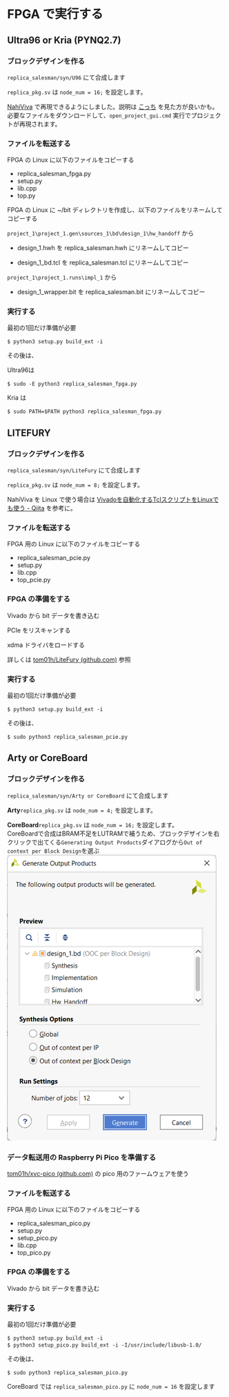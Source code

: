 # FPGA で実行する

## Ultra96 or Kria (PYNQ2.7)

### ブロックデザインを作る

`replica_salesman/syn/U96` にて合成します

`replica_pkg.sv` は `node_num = 16;` を設定します。

[NahiViva](https://github.com/tokuden/NahiViva) で再現できるようにしました。説明は [こっち](http://nahitafu.cocolog-nifty.com/nahitafu/2019/05/post-2cfa5c.html) を見た方が良いかも。  
必要なファイルをダウンロードして、`open_project_gui.cmd` 実行でプロジェクトが再現されます。

### ファイルを転送する

FPGA の Linux に以下のファイルをコピーする

- replica_salesman_fpga.py
- setup.py
- lib.cpp
- top.py

FPGA の Linux に ~/bit ディレクトリを作成し、以下のファイルをリネームしてコピーする

`project_1\project_1.gen\sources_1\bd\design_1\hw_handoff` から

- design_1.hwh を replica_salesman.hwh にリネームしてコピー

- design_1_bd.tcl を replica_salesman.tcl にリネームしてコピー

`project_1\project_1.runs\impl_1` から

- design_1_wrapper.bit を replica_salesman.bit にリネームしてコピー

### 実行する

最初の1回だけ準備が必要

```
$ python3 setup.py build_ext -i
```

その後は、

Ultra96は

```
$ sudo -E python3 replica_salesman_fpga.py
```

Kria は

```
$ sudo PATH=$PATH python3 replica_salesman_fpga.py
```

## LITEFURY

### ブロックデザインを作る

`replica_salesman/syn/LiteFury` にて合成します

`replica_pkg.sv` は `node_num = 8;` を設定します。

NahiViva を Linux で使う場合は [Vivadoを自動化するTclスクリプトをLinuxでも使う - Qiita](https://qiita.com/nahitafu/items/818569ba72ab1c39def3) を参考に。

### ファイルを転送する

FPGA 用の Linux に以下のファイルをコピーする

- replica_salesman_pcie.py
- setup.py
- lib.cpp
- top_pcie.py

### FPGA の準備をする

Vivado から bit データを書き込む

PCIe をリスキャンする

xdma ドライバをロードする

詳しくは [tom01h/LiteFury (github.com)](https://github.com/tom01h/LiteFury) 参照

### 実行する

最初の1回だけ準備が必要

```
$ python3 setup.py build_ext -i
```

その後は、

```
$ sudo python3 replica_salesman_pcie.py
```

## Arty or CoreBoard

### ブロックデザインを作る

`replica_salesman/syn/Arty or CoreBoard` にて合成します

**Arty**`replica_pkg.sv` は `node_num = 4;` を設定します。

**CoreBoard**`replica_pkg.sv` は `node_num = 16;` を設定します。  
CoreBoardで合成はBRAM不足をLUTRAMで補うため、ブロックデザインを右クリックで出てくる`Generating Output Products`ダイアログから`Out of context per Block Design`を選ぶ  
![](GeneratingOutputProducts.png)

### データ転送用の Raspberry Pi Pico を準備する

[tom01h/xvc-pico (github.com)](https://github.com/tom01h/xvc-pico) の pico 用のファームウェアを使う

### ファイルを転送する

FPGA 用の Linux に以下のファイルをコピーする

- replica_salesman_pico.py
- setup.py
- setup_pico.py
- lib.cpp
- top_pico.py

### FPGA の準備をする

Vivado から bit データを書き込む

### 実行する

最初の1回だけ準備が必要

```
$ python3 setup.py build_ext -i
$ python3 setup_pico.py build_ext -i -I/usr/include/libusb-1.0/
```

その後は、

```
$ sudo python3 replica_salesman_pico.py
```

CoreBoard では `replica_salesman_pico.py` に `node_num = 16` を設定します
